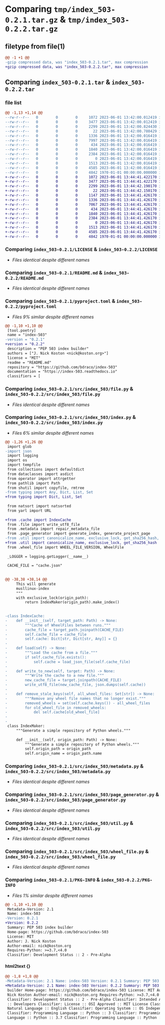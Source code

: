 # Comparing `tmp/index_503-0.2.1.tar.gz` & `tmp/index_503-0.2.2.tar.gz`

## filetype from file(1)

```diff
@@ -1 +1 @@
-gzip compressed data, was "index_503-0.2.1.tar", max compression
+gzip compressed data, was "index_503-0.2.2.tar", max compression
```

## Comparing `index_503-0.2.1.tar` & `index_503-0.2.2.tar`

### file list

```diff
@@ -1,13 +1,14 @@
--rw-r--r--   0        0        0     1072 2023-06-01 13:42:00.012419 index_503-0.2.1/LICENSE
--rw-r--r--   0        0        0     3477 2023-06-01 13:42:00.012419 index_503-0.2.1/README.md
--rw-r--r--   0        0        0     2299 2023-06-01 13:42:00.824430 index_503-0.2.1/pyproject.toml
--rw-r--r--   0        0        0       22 2023-06-01 13:42:00.780429 index_503-0.2.1/src/index_503/__init__.py
--rw-r--r--   0        0        0     1336 2023-06-01 13:42:00.016419 index_503-0.2.1/src/index_503/file.py
--rw-r--r--   0        0        0     7997 2023-06-01 13:42:00.016419 index_503-0.2.1/src/index_503/index.py
--rw-r--r--   0        0        0      434 2023-06-01 13:42:00.016419 index_503-0.2.1/src/index_503/main.py
--rw-r--r--   0        0        0     1840 2023-06-01 13:42:00.016419 index_503-0.2.1/src/index_503/metadata.py
--rw-r--r--   0        0        0     2384 2023-06-01 13:42:00.016419 index_503-0.2.1/src/index_503/page_generator.py
--rw-r--r--   0        0        0        0 2023-06-01 13:42:00.016419 index_503-0.2.1/src/index_503/py.typed
--rw-r--r--   0        0        0     1513 2023-06-01 13:42:00.016419 index_503-0.2.1/src/index_503/util.py
--rw-r--r--   0        0        0     4585 2023-06-01 13:42:00.016419 index_503-0.2.1/src/index_503/wheel_file.py
--rw-r--r--   0        0        0     4842 1970-01-01 00:00:00.000000 index_503-0.2.1/PKG-INFO
+-rw-r--r--   0        0        0     1072 2023-06-01 13:44:41.422170 index_503-0.2.2/LICENSE
+-rw-r--r--   0        0        0     3477 2023-06-01 13:44:41.422170 index_503-0.2.2/README.md
+-rw-r--r--   0        0        0     2299 2023-06-01 13:44:42.190170 index_503-0.2.2/pyproject.toml
+-rw-r--r--   0        0        0       22 2023-06-01 13:44:42.150170 index_503-0.2.2/src/index_503/__init__.py
+-rw-r--r--   0        0        0     1147 2023-06-01 13:44:41.426170 index_503-0.2.2/src/index_503/cache.py
+-rw-r--r--   0        0        0     1336 2023-06-01 13:44:41.426170 index_503-0.2.2/src/index_503/file.py
+-rw-r--r--   0        0        0     7067 2023-06-01 13:44:41.426170 index_503-0.2.2/src/index_503/index.py
+-rw-r--r--   0        0        0      434 2023-06-01 13:44:41.426170 index_503-0.2.2/src/index_503/main.py
+-rw-r--r--   0        0        0     1840 2023-06-01 13:44:41.426170 index_503-0.2.2/src/index_503/metadata.py
+-rw-r--r--   0        0        0     2384 2023-06-01 13:44:41.426170 index_503-0.2.2/src/index_503/page_generator.py
+-rw-r--r--   0        0        0        0 2023-06-01 13:44:41.426170 index_503-0.2.2/src/index_503/py.typed
+-rw-r--r--   0        0        0     1513 2023-06-01 13:44:41.426170 index_503-0.2.2/src/index_503/util.py
+-rw-r--r--   0        0        0     4585 2023-06-01 13:44:41.426170 index_503-0.2.2/src/index_503/wheel_file.py
+-rw-r--r--   0        0        0     4842 1970-01-01 00:00:00.000000 index_503-0.2.2/PKG-INFO
```

### Comparing `index_503-0.2.1/LICENSE` & `index_503-0.2.2/LICENSE`

 * *Files identical despite different names*

### Comparing `index_503-0.2.1/README.md` & `index_503-0.2.2/README.md`

 * *Files identical despite different names*

### Comparing `index_503-0.2.1/pyproject.toml` & `index_503-0.2.2/pyproject.toml`

 * *Files 9% similar despite different names*

```diff
@@ -1,10 +1,10 @@
 [tool.poetry]
 name = "index-503"
-version = "0.2.1"
+version = "0.2.2"
 description = "PEP 503 index builder"
 authors = ["J. Nick Koston <nick@koston.org>"]
 license = "MIT"
 readme = "README.md"
 repository = "https://github.com/bdraco/index-503"
 documentation = "https://index-503.readthedocs.io"
 classifiers = [
```

### Comparing `index_503-0.2.1/src/index_503/file.py` & `index_503-0.2.2/src/index_503/file.py`

 * *Files identical despite different names*

### Comparing `index_503-0.2.1/src/index_503/index.py` & `index_503-0.2.2/src/index_503/index.py`

 * *Files 6% similar despite different names*

```diff
@@ -1,26 +1,26 @@
 import glob
-import json
 import logging
 import os
 import tempfile
 from collections import defaultdict
 from dataclasses import asdict
 from operator import attrgetter
 from pathlib import Path
 from shutil import copyfile, rmtree
-from typing import Any, Dict, List, Set
+from typing import Dict, List, Set
 
 from natsort import natsorted
 from yarl import URL
 
+from .cache import IndexCache
 from .file import write_utf8_file
 from .metadata import repair_metadata_file
 from .page_generator import generate_index, generate_project_page
-from .util import canonicalize_name, exclusive_lock, get_sha256_hash, load_json_file
+from .util import canonicalize_name, exclusive_lock, get_sha256_hash
 from .wheel_file import WHEEL_FILE_VERSION, WheelFile
 
 _LOGGER = logging.getLogger(__name__)
 
 CACHE_FILE = "cache.json"
 
 
@@ -38,38 +38,14 @@
     This will generate
     musllinux-index
     """
     with exclusive_lock(origin_path):
         return IndexMaker(origin_path).make_index()
 
 
-class IndexCache:
-    def __init__(self, target_path: Path) -> None:
-        """Cache of WheelFiles between runs."""
-        cache_file = target_path.joinpath(CACHE_FILE)
-        self.cache_file = cache_file
-        self.cache: Dict[str, Dict[str, Any]] = {}
-
-    def load(self) -> None:
-        """Load the cache from a file."""
-        if self.cache_file.exists():
-            self.cache = load_json_file(self.cache_file)
-
-    def write_to_new(self, target: Path) -> None:
-        """Write the cache to a new file."""
-        new_cache_file = target.joinpath(CACHE_FILE)
-        write_utf8_file(new_cache_file, json.dumps(self.cache))
-
-    def remove_stale_keys(self, all_wheel_files: Set[str]) -> None:
-        """Remove any wheel file names that no longer exist."""
-        removed_wheels = set(self.cache.keys()) - all_wheel_files
-        for old_wheel_file in removed_wheels:
-            del self.cache[old_wheel_file]
-
-
 class IndexMaker:
     """Generate a simple repository of Python wheels."""
 
     def __init__(self, origin_path: Path) -> None:
         """Generate a simple repository of Python wheels."""
         self.origin_path = origin_path
         self.origin_name = origin_path.name
```

### Comparing `index_503-0.2.1/src/index_503/metadata.py` & `index_503-0.2.2/src/index_503/metadata.py`

 * *Files identical despite different names*

### Comparing `index_503-0.2.1/src/index_503/page_generator.py` & `index_503-0.2.2/src/index_503/page_generator.py`

 * *Files identical despite different names*

### Comparing `index_503-0.2.1/src/index_503/util.py` & `index_503-0.2.2/src/index_503/util.py`

 * *Files identical despite different names*

### Comparing `index_503-0.2.1/src/index_503/wheel_file.py` & `index_503-0.2.2/src/index_503/wheel_file.py`

 * *Files identical despite different names*

### Comparing `index_503-0.2.1/PKG-INFO` & `index_503-0.2.2/PKG-INFO`

 * *Files 1% similar despite different names*

```diff
@@ -1,10 +1,10 @@
 Metadata-Version: 2.1
 Name: index-503
-Version: 0.2.1
+Version: 0.2.2
 Summary: PEP 503 index builder
 Home-page: https://github.com/bdraco/index-503
 License: MIT
 Author: J. Nick Koston
 Author-email: nick@koston.org
 Requires-Python: >=3.7,<4.0
 Classifier: Development Status :: 2 - Pre-Alpha
```

#### html2text {}

```diff
@@ -1,8 +1,8 @@
-Metadata-Version: 2.1 Name: index-503 Version: 0.2.1 Summary: PEP 503 index
+Metadata-Version: 2.1 Name: index-503 Version: 0.2.2 Summary: PEP 503 index
 builder Home-page: https://github.com/bdraco/index-503 License: MIT Author: J.
 Nick Koston Author-email: nick@koston.org Requires-Python: >=3.7,<4.0
 Classifier: Development Status :: 2 - Pre-Alpha Classifier: Intended Audience
 :: Developers Classifier: License :: OSI Approved :: MIT License Classifier:
 Natural Language :: English Classifier: Operating System :: OS Independent
 Classifier: Programming Language :: Python :: 3 Classifier: Programming
 Language :: Python :: 3.7 Classifier: Programming Language :: Python :: 3.8
```

